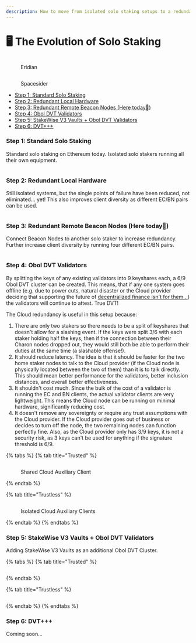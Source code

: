 ```yaml
---
description: How to move from isolated solo staking setups to a redundant DVT system.
---
```


# 🖥 The Evolution of Solo Staking

<div>

<figure><img src="https://raw.githubusercontent.com/DVStakers/docs/main/.gitbook/assets/Eridian.png" alt=""><figcaption><p>Eridian</p></figcaption></figure>

 

<figure><img src=".gitbook/assets/Spacesider.png" alt=""><figcaption><p>Spacesider</p></figcaption></figure>

</div>

* [Step 1: Standard Solo Staking](the-evolution-of-solo-staking.md#step-1-standard-solo-staking)
* [Step 2: Redundant Local Hardware](the-evolution-of-solo-staking.md#step-2-redundant-local-hardware)
* [Step 3: Redundant Remote Beacon Nodes (Here today📍)](the-evolution-of-solo-staking.md#step-3-redundant-remote-beacon-nodes-here-today)
* [Step 4: Obol DVT Validators](the-evolution-of-solo-staking.md#step-4-obol-dvt-validators)
* [Step 5: StakeWise V3 Vaults + Obol DVT Validators](the-evolution-of-solo-staking.md#step-5-stakewise-v3-vaults-+-obol-dvt-validators)
* [Step 6: DVT+++](the-evolution-of-solo-staking.md#step-6-dvt+++)

### Step 1: Standard Solo Staking

Standard solo staking on Ethereum today. Isolated solo stakers running all their own equipment.

<figure><img src=".gitbook/assets/image (2).png" alt=""><figcaption></figcaption></figure>

### Step 2: Redundant Local Hardware

Still isolated systems, but the single points of failure have been reduced, not eliminated... yet! This also improves client diversity as different EC/BN pairs can be used.

<figure><img src=".gitbook/assets/image (3).png" alt=""><figcaption></figcaption></figure>

### Step 3: Redundant Remote Beacon Nodes (Here today📍)

Connect Beacon Nodes to another solo staker to increase redundancy. Further increase client diversity by running four different EC/BN pairs.

<figure><img src=".gitbook/assets/image.png" alt=""><figcaption></figcaption></figure>

### Step 4: Obol DVT Validators

By splitting the keys of any existing validators into 9 keyshares each, a 6/9 Obol DVT cluster can be created. This means, that if any one system goes offline (e.g. due to power cuts, natural disaster or the Cloud provider deciding that supporting the future of [decentralized finance isn't for them...](https://www.coindesk.com/business/2022/08/26/ethereum-could-get-kicked-off-cloud-host-that-powers-10-of-crypto-network/)) the validators will continue to attest. True DVT!

The Cloud redundancy is useful in this setup because:

1. There are only two stakers so there needs to be a split of keyshares that doesn't allow for a slashing event. If the keys were split 3/6 with each staker holding half the keys, then if the connection between their Charon nodes dropped out, they would still both be able to perform their duties at the same time (a slashable offense!).
2. It should reduce latency. The idea is that it should be faster for the two home staker nodes to talk to the Cloud provider (if the Cloud node is physically located between the two of them) than it is to talk directly. This should mean better performance for the validators, better inclusion distances, and overall better effectiveness.
3. It shouldn't cost much. Since the bulk of the cost of a validator is running the EC and BN clients, the actual validator clients are very lightweight. This means the Cloud node can be running on minimal hardware, significantly reducing cost.
4. It doesn't remove any sovereignty or require any trust assumptions with the Cloud provider. If the Cloud provider goes out of business or decides to turn off the node, the two remaining nodes can function perfectly fine. Also, as the Cloud provider only has 3/9 keys, it is not a security risk, as 3 keys can't be used for anything if the signature threshold is 6/9.

{% tabs %}
{% tab title="Trusted" %}
<figure><img src=".gitbook/assets/image (8) (1).png" alt=""><figcaption><p>Shared Cloud Auxiliary Client</p></figcaption></figure>
{% endtab %}

{% tab title="Trustless" %}
<figure><img src=".gitbook/assets/image (9).png" alt=""><figcaption><p>Isolated Cloud Auxiliary Clients</p></figcaption></figure>
{% endtab %}
{% endtabs %}

### Step 5: StakeWise V3 Vaults + Obol DVT Validators

Adding StakeWise V3 Vaults as an additional Obol DVT Cluster.

{% tabs %}
{% tab title="Trusted" %}
<figure><img src=".gitbook/assets/image (4).png" alt=""><figcaption></figcaption></figure>
{% endtab %}

{% tab title="Trustless" %}
<figure><img src=".gitbook/assets/image (7).png" alt=""><figcaption></figcaption></figure>
{% endtab %}
{% endtabs %}

### Step 6: DVT+++

Coming soon...

